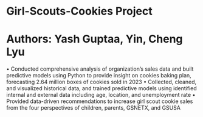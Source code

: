 # Girl-Scouts-Cookies Project
# Authors: Yash Guptaa, Yin, Cheng Lyu 
• Conducted comprehensive analysis of organization’s sales data and built predictive models using Python to provide insight on cookies baking plan, forecasting 2.64 million boxes of cookies sold in 2023
• Collected, cleaned, and visualized historical data, and trained predictive models using identified internal and external data including age, location, and unemployment rate
• Provided data-driven recommendations to increase girl scout cookie sales from the four perspectives of children, parents, GSNETX, and GSUSA
